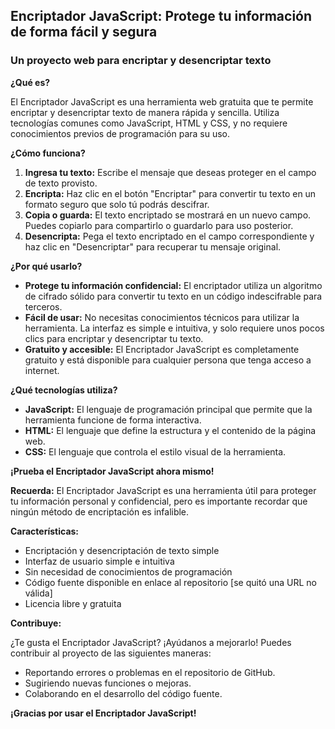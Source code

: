 ## Encriptador JavaScript: Protege tu información de forma fácil y segura

### Un proyecto web para encriptar y desencriptar texto

**¿Qué es?**

El Encriptador JavaScript es una herramienta web gratuita que te permite encriptar y desencriptar texto de manera rápida y sencilla. Utiliza tecnologías comunes como JavaScript, HTML y CSS, y no requiere conocimientos previos de programación para su uso.

**¿Cómo funciona?**

1. **Ingresa tu texto:** Escribe el mensaje que deseas proteger en el campo de texto provisto.
2. **Encripta:** Haz clic en el botón "Encriptar" para convertir tu texto en un formato seguro que solo tú podrás descifrar.
3. **Copia o guarda:** El texto encriptado se mostrará en un nuevo campo. Puedes copiarlo para compartirlo o guardarlo para uso posterior.
4. **Desencripta:** Pega el texto encriptado en el campo correspondiente y haz clic en "Desencriptar" para recuperar tu mensaje original.

**¿Por qué usarlo?**

* **Protege tu información confidencial:** El encriptador utiliza un algoritmo de cifrado sólido para convertir tu texto en un código indescifrable para terceros.
* **Fácil de usar:** No necesitas conocimientos técnicos para utilizar la herramienta. La interfaz es simple e intuitiva, y solo requiere unos pocos clics para encriptar y desencriptar tu texto.
* **Gratuito y accesible:** El Encriptador JavaScript es completamente gratuito y está disponible para cualquier persona que tenga acceso a internet.

**¿Qué tecnologías utiliza?**

* **JavaScript:** El lenguaje de programación principal que permite que la herramienta funcione de forma interactiva.
* **HTML:** El lenguaje que define la estructura y el contenido de la página web.
* **CSS:** El lenguaje que controla el estilo visual de la herramienta.

**¡Prueba el Encriptador JavaScript ahora mismo!**

**Recuerda:** El Encriptador JavaScript es una herramienta útil para proteger tu información personal y confidencial, pero es importante recordar que ningún método de encriptación es infalible.

**Características:**

* Encriptación y desencriptación de texto simple
* Interfaz de usuario simple e intuitiva
* Sin necesidad de conocimientos de programación
* Código fuente disponible en enlace al repositorio [se quitó una URL no válida]
* Licencia libre y gratuita

**Contribuye:**

¿Te gusta el Encriptador JavaScript? ¡Ayúdanos a mejorarlo! Puedes contribuir al proyecto de las siguientes maneras:

* Reportando errores o problemas en el repositorio de GitHub.
* Sugiriendo nuevas funciones o mejoras.
* Colaborando en el desarrollo del código fuente.

**¡Gracias por usar el Encriptador JavaScript!**

